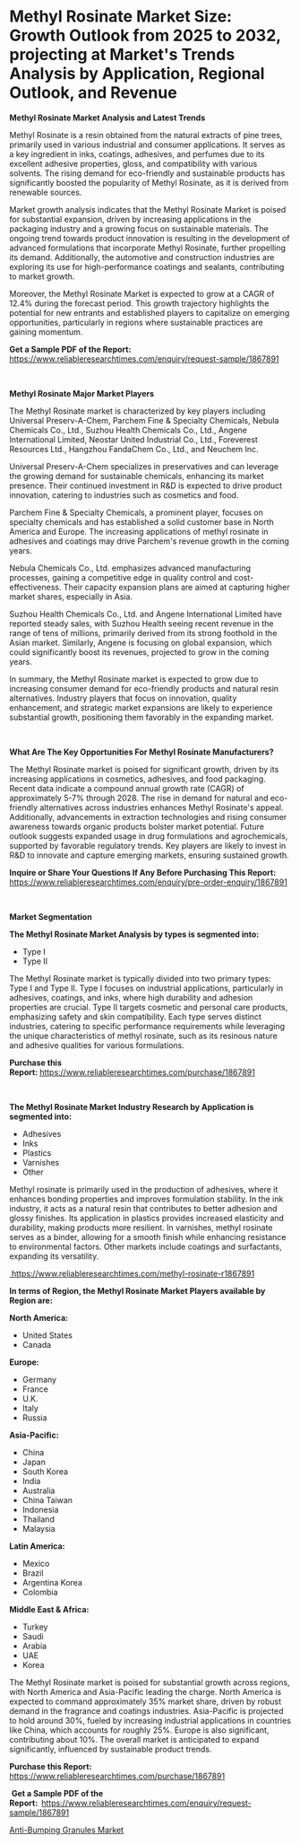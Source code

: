 <p><h1>Methyl Rosinate Market Size: Growth Outlook from 2025 to 2032, projecting at Market's Trends Analysis by Application, Regional Outlook, and Revenue</h1></p><p><strong>Methyl Rosinate Market Analysis and Latest Trends</strong></p>
<p><p>Methyl Rosinate is a resin obtained from the natural extracts of pine trees, primarily used in various industrial and consumer applications. It serves as a key ingredient in inks, coatings, adhesives, and perfumes due to its excellent adhesive properties, gloss, and compatibility with various solvents. The rising demand for eco-friendly and sustainable products has significantly boosted the popularity of Methyl Rosinate, as it is derived from renewable sources.</p><p>Market growth analysis indicates that the Methyl Rosinate Market is poised for substantial expansion, driven by increasing applications in the packaging industry and a growing focus on sustainable materials. The ongoing trend towards product innovation is resulting in the development of advanced formulations that incorporate Methyl Rosinate, further propelling its demand. Additionally, the automotive and construction industries are exploring its use for high-performance coatings and sealants, contributing to market growth.</p><p>Moreover, the Methyl Rosinate Market is expected to grow at a CAGR of 12.4% during the forecast period. This growth trajectory highlights the potential for new entrants and established players to capitalize on emerging opportunities, particularly in regions where sustainable practices are gaining momentum.</p></p>
<p><strong>Get a Sample PDF of the Report:&nbsp;</strong> <a href="https://www.reliableresearchtimes.com/enquiry/request-sample/1867891?utm_campaign=2267&utm_medium=2&utm_source=Github&utm_content=ia&utm_term=03042025&utm_id=methyl-rosinate">https://www.reliableresearchtimes.com/enquiry/request-sample/1867891</a></p>
<p>&nbsp;</p>
<p><strong>Methyl Rosinate Major Market Players</strong></p>
<p><p>The Methyl Rosinate market is characterized by key players including Universal Preserv-A-Chem, Parchem Fine & Specialty Chemicals, Nebula Chemicals Co., Ltd., Suzhou Health Chemicals Co., Ltd., Angene International Limited, Neostar United Industrial Co., Ltd., Foreverest Resources Ltd., Hangzhou FandaChem Co., Ltd., and Neuchem Inc. </p><p>Universal Preserv-A-Chem specializes in preservatives and can leverage the growing demand for sustainable chemicals, enhancing its market presence. Their continued investment in R&D is expected to drive product innovation, catering to industries such as cosmetics and food.</p><p>Parchem Fine & Specialty Chemicals, a prominent player, focuses on specialty chemicals and has established a solid customer base in North America and Europe. The increasing applications of methyl rosinate in adhesives and coatings may drive Parchem's revenue growth in the coming years.</p><p>Nebula Chemicals Co., Ltd. emphasizes advanced manufacturing processes, gaining a competitive edge in quality control and cost-effectiveness. Their capacity expansion plans are aimed at capturing higher market shares, especially in Asia.</p><p>Suzhou Health Chemicals Co., Ltd. and Angene International Limited have reported steady sales, with Suzhou Health seeing recent revenue in the range of tens of millions, primarily derived from its strong foothold in the Asian market. Similarly, Angene is focusing on global expansion, which could significantly boost its revenues, projected to grow in the coming years.</p><p>In summary, the Methyl Rosinate market is expected to grow due to increasing consumer demand for eco-friendly products and natural resin alternatives. Industry players that focus on innovation, quality enhancement, and strategic market expansions are likely to experience substantial growth, positioning them favorably in the expanding market.</p></p>
<p>&nbsp;</p>
<p><strong>What Are The Key Opportunities For Methyl Rosinate Manufacturers?</strong></p>
<p><p>The Methyl Rosinate market is poised for significant growth, driven by its increasing applications in cosmetics, adhesives, and food packaging. Recent data indicate a compound annual growth rate (CAGR) of approximately 5-7% through 2028. The rise in demand for natural and eco-friendly alternatives across industries enhances Methyl Rosinate's appeal. Additionally, advancements in extraction technologies and rising consumer awareness towards organic products bolster market potential. Future outlook suggests expanded usage in drug formulations and agrochemicals, supported by favorable regulatory trends. Key players are likely to invest in R&D to innovate and capture emerging markets, ensuring sustained growth.</p></p>
<p><strong>Inquire or Share Your Questions If Any Before Purchasing This Report:</strong> <a href="https://www.reliableresearchtimes.com/enquiry/pre-order-enquiry/1867891?utm_campaign=2267&utm_medium=2&utm_source=Github&utm_content=ia&utm_term=03042025&utm_id=methyl-rosinate">https://www.reliableresearchtimes.com/enquiry/pre-order-enquiry/1867891</a></p>
<p>&nbsp;</p>
<p><strong>Market Segmentation</strong></p>
<p><strong>The Methyl Rosinate Market Analysis by types is segmented into:</strong></p>
<p><ul><li>Type I</li><li>Type II</li></ul></p>
<p><p>The Methyl Rosinate market is typically divided into two primary types: Type I and Type II. Type I focuses on industrial applications, particularly in adhesives, coatings, and inks, where high durability and adhesion properties are crucial. Type II targets cosmetic and personal care products, emphasizing safety and skin compatibility. Each type serves distinct industries, catering to specific performance requirements while leveraging the unique characteristics of methyl rosinate, such as its resinous nature and adhesive qualities for various formulations.</p></p>
<p><strong>Purchase this Report:&nbsp;</strong><a href="https://www.reliableresearchtimes.com/purchase/1867891?utm_campaign=2267&utm_medium=2&utm_source=Github&utm_content=ia&utm_term=03042025&utm_id=methyl-rosinate">https://www.reliableresearchtimes.com/purchase/1867891</a></p>
<p>&nbsp;</p>
<p><strong>The Methyl Rosinate Market Industry Research by Application is segmented into:</strong></p>
<p><ul><li>Adhesives</li><li>Inks</li><li>Plastics</li><li>Varnishes</li><li>Other</li></ul></p>
<p><p>Methyl rosinate is primarily used in the production of adhesives, where it enhances bonding properties and improves formulation stability. In the ink industry, it acts as a natural resin that contributes to better adhesion and glossy finishes. Its application in plastics provides increased elasticity and durability, making products more resilient. In varnishes, methyl rosinate serves as a binder, allowing for a smooth finish while enhancing resistance to environmental factors. Other markets include coatings and surfactants, expanding its versatility.</p></p>
<p><a href="https://www.reliableresearchtimes.com/methyl-rosinate-r1867891?utm_campaign=2267&utm_medium=2&utm_source=Github&utm_content=ia&utm_term=03042025&utm_id=methyl-rosinate">&nbsp;https://www.reliableresearchtimes.com/methyl-rosinate-r1867891</a></p>
<p><strong>In terms of Region, the Methyl Rosinate Market Players available by Region are:</strong></p>
<p>
    <p> <strong> North America: </strong>
        <ul>
            <li>United States</li>
            <li>Canada</li>
        </ul>
        </p> 
    <p> <strong> Europe: </strong>
        <ul>
            <li>Germany</li>
            <li>France</li>
            <li>U.K.</li>
            <li>Italy</li>
            <li>Russia</li>
        </ul>
        </p> 
    <p> <strong> Asia-Pacific: </strong>
        <ul>
            <li>China</li>
            <li>Japan</li>
            <li>South Korea</li>
            <li>India</li>
            <li>Australia</li>
            <li>China Taiwan</li>
            <li>Indonesia</li>
            <li>Thailand</li>
            <li>Malaysia</li>
        </ul>
        </p> 
    <p> <strong> Latin America: </strong>
        <ul>
            <li>Mexico</li>
            <li>Brazil</li>
            <li>Argentina Korea</li>
            <li>Colombia</li>
        </ul>
        </p> 
    <p> <strong> Middle East & Africa: </strong>
        <ul>
            <li>Turkey</li>
            <li>Saudi</li>
            <li>Arabia</li>
            <li>UAE</li>
            <li>Korea</li>
        </ul>
    </p>
    </p>
<p><p>The Methyl Rosinate market is poised for substantial growth across regions, with North America and Asia-Pacific leading the charge. North America is expected to command approximately 35% market share, driven by robust demand in the fragrance and coatings industries. Asia-Pacific is projected to hold around 30%, fueled by increasing industrial applications in countries like China, which accounts for roughly 25%. Europe is also significant, contributing about 10%. The overall market is anticipated to expand significantly, influenced by sustainable product trends.</p></p>
<p><strong>Purchase this Report: </strong><a href="https://www.reliableresearchtimes.com/purchase/1867891?utm_campaign=2267&utm_medium=2&utm_source=Github&utm_content=ia&utm_term=03042025&utm_id=methyl-rosinate">https://www.reliableresearchtimes.com/purchase/1867891</a></p>
<p>&nbsp;<strong>Get a Sample PDF of the Report:&nbsp;&nbsp;</strong><a href="https://www.reliableresearchtimes.com/enquiry/request-sample/1867891?utm_campaign=2267&utm_medium=2&utm_source=Github&utm_content=ia&utm_term=03042025&utm_id=methyl-rosinate">https://www.reliableresearchtimes.com/enquiry/request-sample/1867891</a></p>
<p><strong></strong></p>
<p><p><a href="https://github.com/klindsey95/Market-Research-Report-List-1/blob/main/anti-bumping-granules-market.md?utm_campaign=2267&utm_medium=2&utm_source=Github&utm_content=ia&utm_term=03042025&utm_id=methyl-rosinate">Anti-Bumping Granules Market</a></p></p>